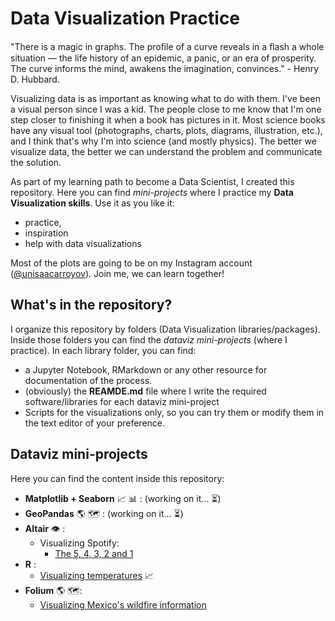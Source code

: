 # Data Visualization Practice
"There is a magic in graphs. The proﬁle of a curve reveals in a ﬂash a whole situation 
— the life history of an epidemic, a panic, or an era of prosperity. The curve informs 
the mind, awakens the imagination, convinces." - Henry D. Hubbard.

Visualizing data is as important as knowing what to do with them. I've been a visual 
person since I was a kid. The people close to me know that I'm one step closer to 
finishing it when a book has pictures in it. Most science books 
have any visual tool (photographs, charts, plots, diagrams, illustration, etc.), and I 
think that's why I'm into science (and mostly physics). The better we visualize data, 
the better we can understand the problem and communicate the solution.

As part of my learning path to become a Data Scientist, I created this repository. 
Here you can find _mini-projects_ where I practice my **Data Visualization skills**. 
Use it as you like it:
* practice,
* inspiration
* help with data visualizations

Most of the plots are going to be on my Instagram account 
([@unisaacarroyov](https://www.instagram.com/unisaacarroyov/)). Join me, we can learn together!

## What's in the repository?
I organize this repository by folders (Data Visualization libraries/packages). Inside those folders you can find the _dataviz mini-projects_ 
(where I practice). In each library folder, you can find:

* a Jupyter Notebook, RMarkdown or any other resource for documentation of the process.
* (obviously) the **REAMDE.md** file where I write the required software/libraries for each dataviz mini-project
* Scripts for the visualizations only, so you can try them or modify them in the text editor of your preference.

## Dataviz mini-projects
Here you can find the content inside this repository:
* **Matplotlib + Seaborn** :chart_with_upwards_trend: :bar_chart: : (working on it... :hourglass_flowing_sand:)
* **GeoPandas** :earth_americas: :world_map: : (working on it... :hourglass_flowing_sand:)
* **Altair** :eye: :
  * Visualizing Spotify:
    * [The 5, 4, 3, 2 and 1](https://github.com/isaacarroyov/data_visualization_practice/tree/master/Altair#the-5-4-3-2-and-1)
* **R** :
  * [Visualizing temperatures](https://github.com/isaacarroyov/data_visualization_practice/tree/master/R#visualizing-temperatures-01) :chart_with_upwards_trend:
* **Folium** :earth_americas: :world_map::
  * [Visualizing Mexico's wildfire information](https://github.com/isaacarroyov/data_visualization_practice/tree/master/Folium/Wildfires)
